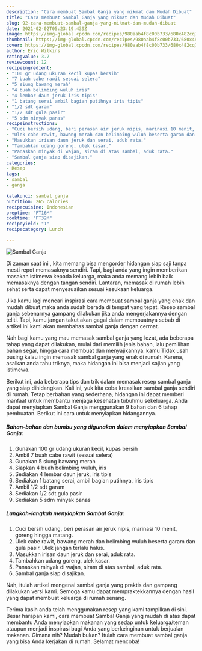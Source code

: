 ```yaml
---
description: "Cara membuat Sambal Ganja yang nikmat dan Mudah Dibuat"
title: "Cara membuat Sambal Ganja yang nikmat dan Mudah Dibuat"
slug: 92-cara-membuat-sambal-ganja-yang-nikmat-dan-mudah-dibuat
date: 2021-02-02T05:23:19.439Z
image: https://img-global.cpcdn.com/recipes/980aab4f8c00b733/680x482cq70/sambal-ganja-foto-resep-utama.jpg
thumbnail: https://img-global.cpcdn.com/recipes/980aab4f8c00b733/680x482cq70/sambal-ganja-foto-resep-utama.jpg
cover: https://img-global.cpcdn.com/recipes/980aab4f8c00b733/680x482cq70/sambal-ganja-foto-resep-utama.jpg
author: Eric Wilkins
ratingvalue: 3.7
reviewcount: 12
recipeingredient:
- "100 gr udang ukuran kecil kupas bersih"
- "7 buah cabe rawit sesuai selera"
- "5 siung bawang merah"
- "4 buah belimbing wuluh iris"
- "4 lembar daun jeruk iris tipis"
- "1 batang serai ambil bagian putihnya iris tipis"
- "1/2 sdt garam"
- "1/2 sdt gula pasir"
- "5 sdm minyak panas"
recipeinstructions:
- "Cuci bersih udang, beri perasan air jeruk nipis, marinasi 10 menit, goreng hingga matang."
- "Ulek cabe rawit, bawang merah dan belimbing wuluh beserta garam dan gula pasir. Ulek jangan terlalu halus."
- "Masukkan irisan daun jeruk dan serai, aduk rata."
- "Tambahkan udang goreng, ulek kasar."
- "Panaskan minyak di wajan, siram di atas sambal, aduk rata."
- "Sambal ganja siap disajikan."
categories:
- Resep
tags:
- sambal
- ganja

katakunci: sambal ganja 
nutrition: 265 calories
recipecuisine: Indonesian
preptime: "PT16M"
cooktime: "PT32M"
recipeyield: "1"
recipecategory: Lunch

---
```



![Sambal Ganja](https://img-global.cpcdn.com/recipes/980aab4f8c00b733/680x482cq70/sambal-ganja-foto-resep-utama.jpg)

Di zaman  saat ini , kita memang bisa mengorder hidangan siap saji tanpa mesti repot memasaknya sendiri. Tapi, bagi anda yang ingin memberikan masakan istimewa kepada keluarga, maka anda memang lebih baik memasaknya dengan tangan sendiri. Lantaran, memasak di rumah lebih sehat serta dapat menyesuaikan sesuai kesukaan keluarga.

Jika kamu lagi mencari inspirasi cara membuat sambal ganja yang enak dan mudah dibuat,maka anda sudah berada di tempat yang tepat. Resep sambal ganja  sebenarnya gampang dilakukan jika anda mengerjakannya dengan teliti. Tapi, kamu jangan takut akan gagal dalam membuatnya 
sebab di artikel ini kami akan membahas sambal ganja dengan cermat.  



Nah bagi kamu yang mau memasak sambal ganja yang lezat, ada beberapa tahap yang dapat dilakukan, mulai dari memilih jenis bahan, lalu pemilihan bahan segar, hingga cara membuat dan menyajikannya. kamu Tidak usah pusing kalau ingin memasak sambal ganja yang enak di rumah. Karena, asalkan anda  tahu triknya, maka hidangan ini bisa menjadi sajian yang istimewa.

Berikut ini, ada beberapa tips dan trik dalam memasak resep sambal ganja yang siap dihidangkan. Kali ini, yuk kita coba kreasikan sambal ganja sendiri di rumah. Tetap berbahan yang sederhana, hidangan ini dapat memberi manfaat untuk membantu menjaga kesehatan tubuhmu sekeluarga. Anda dapat menyiapkan Sambal Ganja menggunakan 9 bahan dan 6 tahap pembuatan. Berikut ini cara untuk menyiapkan hidangannya.

<!--inarticleads1-->

##### Bahan-bahan dan bumbu yang digunakan dalam menyiapkan Sambal Ganja:

1. Gunakan 100 gr udang ukuran kecil, kupas bersih
1. Ambil 7 buah cabe rawit (sesuai selera)
1. Gunakan 5 siung bawang merah
1. Siapkan 4 buah belimbing wuluh, iris
1. Sediakan 4 lembar daun jeruk, iris tipis
1. Sediakan 1 batang serai, ambil bagian putihnya, iris tipis
1. Ambil 1/2 sdt garam
1. Sediakan 1/2 sdt gula pasir
1. Sediakan 5 sdm minyak panas




<!--inarticleads2-->

##### Langkah-langkah menyiapkan Sambal Ganja:

1. Cuci bersih udang, beri perasan air jeruk nipis, marinasi 10 menit, goreng hingga matang.
1. Ulek cabe rawit, bawang merah dan belimbing wuluh beserta garam dan gula pasir. Ulek jangan terlalu halus.
1. Masukkan irisan daun jeruk dan serai, aduk rata.
1. Tambahkan udang goreng, ulek kasar.
1. Panaskan minyak di wajan, siram di atas sambal, aduk rata.
1. Sambal ganja siap disajikan.




Nah, itulah artikel mengenai  sambal ganja  yang praktis dan gampang dilakukan versi kami. Semoga kamu dapat mempraktekkannya dengan hasil yang dapat membuat keluarga di rumah senang. 

Terima kasih anda telah menggunakan resep yang kami tampilkan di sini. Besar harapan kami, cara membuat  Sambal Ganja yang mudah di atas dapat membantu Anda menyiapkan makanan yang sedap untuk keluarga/teman ataupun menjadi inspirasi bagi Anda yang berkeinginan untuk berjualan makanan. Gimana nih? Mudah bukan? Itulah cara membuat sambal ganja yang bisa Anda kerjakan di rumah. Selamat mencoba!

